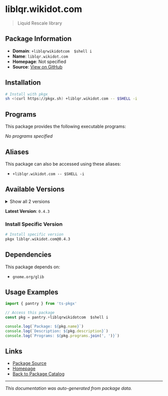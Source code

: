 # liblqr.wikidot.com

> Liquid Rescale library

## Package Information

- **Domain**: `+liblqrwikidotcom  $shell i`
- **Name**: `liblqr.wikidot.com`
- **Homepage**: Not specified
- **Source**: [View on GitHub](https://github.com/pkgxdev/pantry/tree/main/projects/liblqr.wikidot.com/package.yml)

## Installation

```bash
# Install with pkgx
sh <(curl https://pkgx.sh) +liblqr.wikidot.com -- $SHELL -i
```

## Programs

This package provides the following executable programs:

*No programs specified*

## Aliases

This package can also be accessed using these aliases:

- `+liblqr.wikidot.com -- $SHELL -i`

## Available Versions

<details>
<summary>Show all 2 versions</summary>

- `0.4.3`, `0.4.2`

</details>

**Latest Version**: `0.4.3`

### Install Specific Version

```bash
# Install specific version
pkgx liblqr.wikidot.com@0.4.3
```

## Dependencies

This package depends on:

- `gnome.org/glib`

## Usage Examples

```typescript
import { pantry } from 'ts-pkgx'

// Access this package
const pkg = pantry.+liblqrwikidotcom  $shell i

console.log(`Package: ${pkg.name}`)
console.log(`Description: ${pkg.description}`)
console.log(`Programs: ${pkg.programs.join(', ')}`)
```

## Links

- [Package Source](https://github.com/pkgxdev/pantry/tree/main/projects/liblqr.wikidot.com/package.yml)
- [Homepage](#)
- [Back to Package Catalog](../package-catalog.md)

---

*This documentation was auto-generated from package data.*
